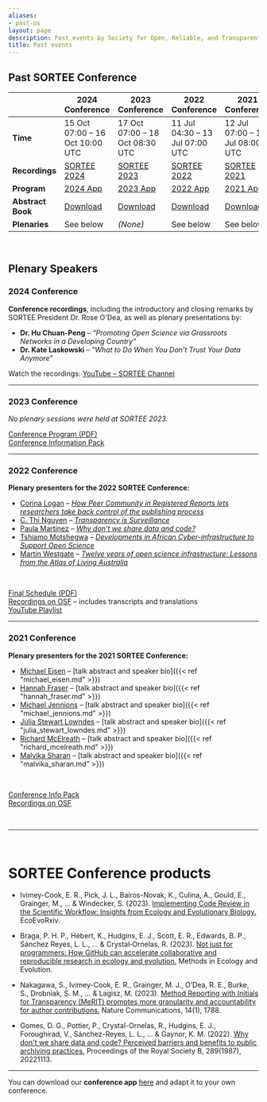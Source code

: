 ```yaml
---
aliases:
- past-us
layout: page
description: Past events by Society for Open, Reliable, and Transparent Ecology and Evolutionary biology (SORTEE)
title: Past events
---
```

## Past SORTEE Conference

|                     | **2024 Conference**                  | **2023 Conference**                  | **2022 Conference**                  | **2021 Conference**                   |
|---------------------|--------------------------------------|--------------------------------------|--------------------------------------|----------------------------------------|
| **Time**            | 15 Oct 07:00  – 16 Oct 10:00 UTC      | 17 Oct 07:00 – 18 Oct 08:30 UTC      | 11 Jul 04:30 – 13 Jul 07:00 UTC      | 12 Jul 07:00 – 14 Jul 08:00 UTC        |
| **Recordings**      | [SORTEE 2024](https://osf.io/meetings/SORTEE2024) | [SORTEE 2023](https://osf.io/meetings/SORTEE2023) | [SORTEE 2022](https://osf.io/meetings/SORTEE2022) | [SORTEE 2021](https://osf.io/meetings/SORTEE2021) |
| **Program**         | [2024 App](https://conf-sortee.shinyapps.io/2024-program-app/) | [2023 App](https://conf-sortee.shinyapps.io/2023-program-app/) | [2022 App](https://conf-sortee.shinyapps.io/2022-program-app/) | [2021 App](https://sortee2021.shinyapps.io/program/) |
| **Abstract Book**   | [Download](https://osf.io/hxyvq/)    | [Download](https://osf.io/fhxam/)    | [Download](https://osf.io/42bn9/)    | [Download](https://osf.io/67e8p/)      |
| **Plenaries**       | See below                            | _(None)_                             | See below                            | See below                              |

&nbsp;

## Plenary Speakers

### 2024 Conference

**Conference recordings**, including the introductory and closing remarks by SORTEE President Dr. Rose O'Dea, as well as plenary presentations by:

- **Dr. Hu Chuan-Peng** – *"Promoting Open Science via Grassroots Networks in a Developing Country"*
- **Dr. Kate Laskowski** – *"What to Do When You Don’t Trust Your Data Anymore"*

Watch the recordings: [YouTube – SORTEE Channel](https://www.youtube.com/@SORTEcoEvo/videos)

---

### 2023 Conference

_No plenary sessions were held at SORTEE 2023._

[Conference Program (PDF)](/img/SORTEE-2023-conference-program.pdf)  
[Conference Information Pack](https://docs.google.com/document/d/1myOgzVqogGfAVzA9DRKBwypZK116XJGAe6eX3KvUkb4/edit)

---

### 2022 Conference

**Plenary presenters for the 2022 SORTEE Conference:**

- [Corina Logan](http://www.corinalogan.com/) – *[How Peer Community in Registered Reports lets researchers take back control of the publishing process](https://osf.io/56mv9/)*
- [C. Thi Nguyen](https://philpeople.org/profiles/c-thi-nguyen) – *[Transparency is Surveillance](https://osf.io/s5jhc/)*
- [Paula Martinez](https://www.stemwomen.org.au/profile/paula-andrea-martinez) – *[Why don't we share data and code?](https://osf.io/a5m73/)*
- [Tshiamo Motshegwa](https://codata.org/appointment-of-director-and-deputy-director-of-the-african-open-science-platform/) – *[Developments in African Cyber-infrastructure to Support Open Science](https://osf.io/mhxn6/)*
- [Martin Westgate](https://martinwestgate.com/) – *[Twelve years of open science infrastructure: Lessons from the Atlas of Living Australia](https://osf.io/svrz3/)*

&nbsp;

[Final Schedule (PDF)](/img/SORTEE_2022_Schedule.pdf)  
[Recordings on OSF](https://osf.io/meetings/SORTEE2022) – includes transcripts and translations  
[YouTube Playlist](https://www.youtube.com/channel/UClkqZ7VO08b6d-vpNFumNTA/playlists)

---

### 2021 Conference

**Plenary presenters for the 2021 SORTEE Conference:**

- [Michael Eisen](http://www.eisenlab.org/) – [talk abstract and speaker bio]({{< ref "michael_eisen.md" >}})
- [Hannah Fraser](https://hsfraser.wordpress.com/) – [talk abstract and speaker bio]({{< ref "hannah_fraser.md" >}})
- [Michael Jennions](http://thejennionslab.weebly.com/) – [talk abstract and speaker bio]({{< ref "michael_jennions.md" >}})
- [Julia Stewart Lowndes](https://jules32.github.io/) – [talk abstract and speaker bio]({{< ref "julia_stewart_lowndes.md" >}})
- [Richard McElreath](https://xcelab.net/rm/) – [talk abstract and speaker bio]({{< ref "richard_mcelreath.md" >}})
- [Malvika Sharan](https://malvikasharan.github.io/) – [talk abstract and speaker bio]({{< ref "malvika_sharan.md" >}})

&nbsp;

[Conference Info Pack](https://docs.google.com/document/d/18TxM69XLGXUJKZFzN50FSjTb6wfctuyFhHc0NdRzbyE/edit)  
[Recordings on OSF](https://osf.io/meetings/SORTEE2021/)

&nbsp;


---

&nbsp;

# SORTEE Conference products

* Ivimey-Cook, E. R., Pick, J. L., Bairos-Novak, K., Culina, A., Gould, E., Grainger, M., ... & Windecker, S. (2023). [Implementing Code Review in the Scientific Workflow: Insights from Ecology and Evolutionary Biology.](https://doi.org/10.32942/X2CG64) EcoEvoRxiv.

 

* Braga, P. H. P., Hébert, K., Hudgins, E. J., Scott, E. R., Edwards, B. P., Sánchez Reyes, L. L., ... & Crystal‐Ornelas, R. (2023). [Not just for programmers: How GitHub can accelerate collaborative and reproducible research in ecology and evolution.](https://doi.org/10.1111/2041-210X.14108) Methods in Ecology and Evolution.

 

* Nakagawa, S., Ivimey-Cook, E. R., Grainger, M. J., O’Dea, R. E., Burke, S., Drobniak, S. M., ... & Lagisz, M. (2023). [Method Reporting with Initials for Transparency (MeRIT) promotes more granularity and accountability for author contributions.](https://doi.org/10.1038/s41467-023-37039-1) Nature Communications, 14(1), 1788.

 
* Gomes, D. G., Pottier, P., Crystal-Ornelas, R., Hudgins, E. J., Foroughirad, V., Sánchez-Reyes, L. L., ... & Gaynor, K. M. (2022). [Why don't we share data and code? Perceived barriers and benefits to public archiving practices.](https://doi.org/10.1098/rspb.2022.1113) Proceedings of the Royal Society B, 289(1987), 20221113.

---

You can download our **conference app** [here](https://github.com/SORTEE/Conference-app) and adapt it to your own conference.